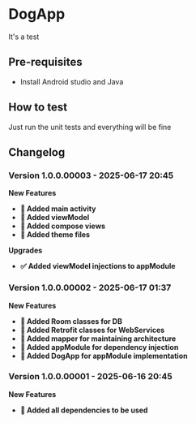 # DogApp
It's a test 

## Pre-requisites

* Install Android studio and Java

## How to test

Just run the unit tests and everything will be fine 

## Changelog

### Version 1.0.0.00003 - 2025-06-17 20:45

**New Features**
* **💎 Added main activity**
* **💎 Added viewModel**
* **💎 Added compose views**
* **💎 Added theme files**

**Upgrades**
* **✅ Added viewModel injections to appModule**

### Version 1.0.0.00002 - 2025-06-17 01:37

**New Features**
* **💎 Added Room classes for DB**
* **💎 Added Retrofit classes for WebServices**
* **💎 Added mapper for maintaining architecture**
* **💎 Added appModule for dependency injection**
* **💎 Added DogApp for appModule implementation**

### Version 1.0.0.00001 - 2025-06-16 20:45

**New Features**
* **💎 Added all dependencies to be used**